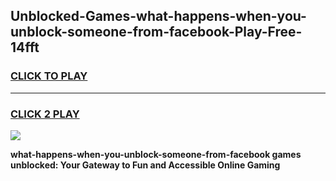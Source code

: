 
## Unblocked-Games-what-happens-when-you-unblock-someone-from-facebook-Play-Free-14fft
<h3>
<a href="https://premium76.site?title=what-happens-when-you-unblock-someone-from-facebook&ref=18A1">CLICK TO PLAY</a></h3>
<hr>

<h3>
<a href="https://premium76.site?title=what-happens-when-you-unblock-someone-from-facebook&ref=18A1">CLICK 2 PLAY</a>
  
</h3>

<a href="https://premium76.site?title=what-happens-when-you-unblock-someone-from-facebook&ref=18A1"><img src="https://clearcache.store/games.png"></a>


**what-happens-when-you-unblock-someone-from-facebook games unblocked: Your Gateway to Fun and Accessible Online Gaming**
